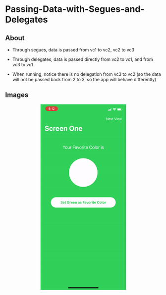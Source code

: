 # Passing-Data-with-Segues-and-Delegates

## About
- Through segues, data is passed from vc1 to vc2, vc2 to vc3

- Through delegates, data is passed directly from vc2 to vc1, and from vc3 to vc1

- When running, notice there is no delegation from vc3 to vc2 (so the data will not be passed back from 2 to 3, so the app will behave differently)

## Images

<p align="center">
  <img src="https://github.com/colintmurphy/Passing-Data-with-Segues-and-Delegates/blob/main/images/ezgif.com-gif-maker.gif" height="600" />
</p>
